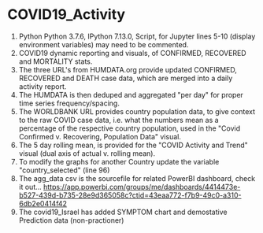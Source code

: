 # COVID19_Activity
1. Python Python 3.7.6, IPython 7.13.0, Script, for Jupyter lines 5-10 (display environment variables) may need to be commented.<br /> 
2. COVID19 dynamic reporting and visuals,  of CONFIRMED, RECOVERED and MORTALITY stats.<br /> 
3. The three URL's from HUMDATA.org provide updated CONFIRMED, RECOVERED and DEATH case data, which are merged into a daily activity report.<br /> 
4. The HUMDATA is then deduped and aggregated "per day" for proper time series frequency/spacing.<br /> 
5. The WORLDBANK URL provides country population data, to give context to the raw COVID case data, i.e. what the numbers mean as a percentage of the respective country population, used in the "Covid Confirmed v. Recovering, Population Data" visual.<br /> 
6. The 5 day rolling mean, is provided for the "COVID Activity and Trend" visual (dual axis of actual v. rolling mean).<br /> 
7. To modify the graphs for another Country update the variable "country_selected" (line 96) <br /> 
8. The agg_data csv is the sourcefile for related PowerBI dashboard, check it out...
https://app.powerbi.com/groups/me/dashboards/4414473e-b527-439d-b735-28e9d365058c?ctid=43eaa772-f7b9-49c0-a310-6db2e0414f42 <br /> 
9. The covid19_Israel has added SYMPTOM chart and demostative Prediction data (non-practioner)
